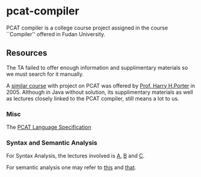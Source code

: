 pcat-compiler
=============

PCAT compiler is a college course project assigned in the course ``Compiler'' offered in Fudan University.


Resources
---------

The TA failed to offer enough information and supplimentary materials
so we must search for it manually.


A [similar course](http://web.cecs.pdx.edu/~harry/compilers/syllabus.html) 
with project on PCAT was offered by 
[Prof. Harry H.Porter](http://web.cecs.pdx.edu/~harry/) in 2005.
Although in Java without solution, its supplimentary materials
as well as lectures closely linked to the PCAT compiler, still means a lot
to us.


### Misc

The [PCAT Language Specification](http://web.cecs.pdx.edu/~harry/compilers/PCATLangSpec.pdf)


### Syntax and Semantic Analysis

For Syntax Analysis,
the lectures involved is 
[A](http://web.cecs.pdx.edu/~harry/compilers/slides/SyntaxPart1.pdf), 
[B](http://web.cecs.pdx.edu/~harry/compilers/slides/SyntaxPart2.pdf) and 
[C](http://web.cecs.pdx.edu/~harry/compilers/slides/SyntaxPart3.pdf).

For semantic analysis one may refer to
[this](http://web.cecs.pdx.edu/~harry/compilers/slides/SemanticsPart1.pdf)
and 
[that](http://web.cecs.pdx.edu/~harry/compilers/slides/SemanticsPart1.pdf).


